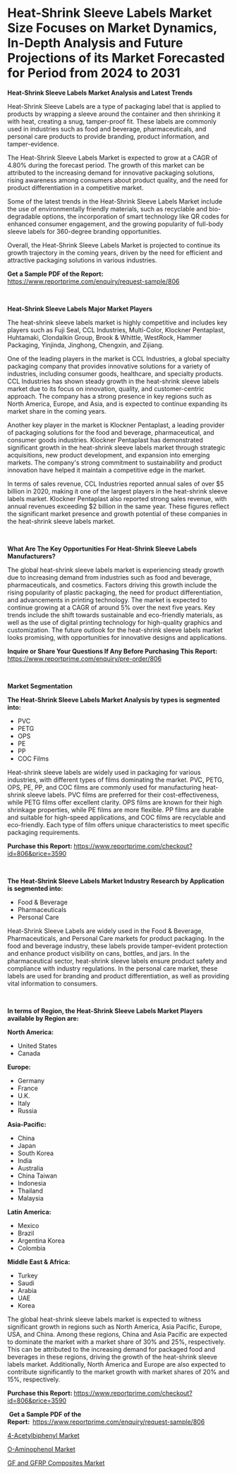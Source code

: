 <p><h1>Heat-Shrink Sleeve Labels Market Size Focuses on Market Dynamics, In-Depth Analysis and Future Projections of its Market Forecasted for Period from 2024 to 2031</h1></p><p><strong>Heat-Shrink Sleeve Labels Market Analysis and Latest Trends</strong></p>
<p><p>Heat-Shrink Sleeve Labels are a type of packaging label that is applied to products by wrapping a sleeve around the container and then shrinking it with heat, creating a snug, tamper-proof fit. These labels are commonly used in industries such as food and beverage, pharmaceuticals, and personal care products to provide branding, product information, and tamper-evidence.</p><p>The Heat-Shrink Sleeve Labels Market is expected to grow at a CAGR of 4.80% during the forecast period. The growth of this market can be attributed to the increasing demand for innovative packaging solutions, rising awareness among consumers about product quality, and the need for product differentiation in a competitive market. </p><p>Some of the latest trends in the Heat-Shrink Sleeve Labels Market include the use of environmentally friendly materials, such as recyclable and bio-degradable options, the incorporation of smart technology like QR codes for enhanced consumer engagement, and the growing popularity of full-body sleeve labels for 360-degree branding opportunities.</p><p>Overall, the Heat-Shrink Sleeve Labels Market is projected to continue its growth trajectory in the coming years, driven by the need for efficient and attractive packaging solutions in various industries.</p></p>
<p><strong>Get a Sample PDF of the Report:&nbsp;</strong> <a href="https://www.reportprime.com/enquiry/request-sample/806">https://www.reportprime.com/enquiry/request-sample/806</a></p>
<p>&nbsp;</p>
<p><strong>Heat-Shrink Sleeve Labels Major Market Players</strong></p>
<p><p>The heat-shrink sleeve labels market is highly competitive and includes key players such as Fuji Seal, CCL Industries, Multi-Color, Klockner Pentaplast, Huhtamaki, Clondalkin Group, Brook & Whittle, WestRock, Hammer Packaging, Yinjinda, Jinghong, Chengxin, and Zijiang. </p><p>One of the leading players in the market is CCL Industries, a global specialty packaging company that provides innovative solutions for a variety of industries, including consumer goods, healthcare, and specialty products. CCL Industries has shown steady growth in the heat-shrink sleeve labels market due to its focus on innovation, quality, and customer-centric approach. The company has a strong presence in key regions such as North America, Europe, and Asia, and is expected to continue expanding its market share in the coming years.</p><p>Another key player in the market is Klockner Pentaplast, a leading provider of packaging solutions for the food and beverage, pharmaceutical, and consumer goods industries. Klockner Pentaplast has demonstrated significant growth in the heat-shrink sleeve labels market through strategic acquisitions, new product development, and expansion into emerging markets. The company's strong commitment to sustainability and product innovation have helped it maintain a competitive edge in the market.</p><p>In terms of sales revenue, CCL Industries reported annual sales of over $5 billion in 2020, making it one of the largest players in the heat-shrink sleeve labels market. Klockner Pentaplast also reported strong sales revenue, with annual revenues exceeding $2 billion in the same year. These figures reflect the significant market presence and growth potential of these companies in the heat-shrink sleeve labels market.</p></p>
<p>&nbsp;</p>
<p><strong>What Are The Key Opportunities For Heat-Shrink Sleeve Labels Manufacturers?</strong></p>
<p><p>The global heat-shrink sleeve labels market is experiencing steady growth due to increasing demand from industries such as food and beverage, pharmaceuticals, and cosmetics. Factors driving this growth include the rising popularity of plastic packaging, the need for product differentiation, and advancements in printing technology. The market is expected to continue growing at a CAGR of around 5% over the next five years. Key trends include the shift towards sustainable and eco-friendly materials, as well as the use of digital printing technology for high-quality graphics and customization. The future outlook for the heat-shrink sleeve labels market looks promising, with opportunities for innovative designs and applications.</p></p>
<p><strong>Inquire or Share Your Questions If Any Before Purchasing This Report:</strong> <a href="https://www.reportprime.com/enquiry/pre-order/806">https://www.reportprime.com/enquiry/pre-order/806</a></p>
<p>&nbsp;</p>
<p><strong>Market Segmentation</strong></p>
<p><strong>The Heat-Shrink Sleeve Labels Market Analysis by types is segmented into:</strong></p>
<p><ul><li>PVC</li><li>PETG</li><li>OPS</li><li>PE</li><li>PP</li><li>COC Films</li></ul></p>
<p><p>Heat-shrink sleeve labels are widely used in packaging for various industries, with different types of films dominating the market. PVC, PETG, OPS, PE, PP, and COC films are commonly used for manufacturing heat-shrink sleeve labels. PVC films are preferred for their cost-effectiveness, while PETG films offer excellent clarity. OPS films are known for their high shrinkage properties, while PE films are more flexible. PP films are durable and suitable for high-speed applications, and COC films are recyclable and eco-friendly. Each type of film offers unique characteristics to meet specific packaging requirements.</p></p>
<p><strong>Purchase this Report:&nbsp;</strong><a href="https://www.reportprime.com/checkout?id=806&price=3590">https://www.reportprime.com/checkout?id=806&price=3590</a></p>
<p>&nbsp;</p>
<p><strong>The Heat-Shrink Sleeve Labels Market Industry Research by Application is segmented into:</strong></p>
<p><ul><li>Food & Beverage</li><li>Pharmaceuticals</li><li>Personal Care</li></ul></p>
<p><p>Heat-Shrink Sleeve Labels are widely used in the Food & Beverage, Pharmaceuticals, and Personal Care markets for product packaging. In the food and beverage industry, these labels provide tamper-evident protection and enhance product visibility on cans, bottles, and jars. In the pharmaceutical sector, heat-shrink sleeve labels ensure product safety and compliance with industry regulations. In the personal care market, these labels are used for branding and product differentiation, as well as providing vital information to consumers.</p></p>
<p>&nbsp;</p>
<p><strong>In terms of Region, the Heat-Shrink Sleeve Labels Market Players available by Region are:</strong></p>
<p>
    <p> <strong> North America: </strong>
        <ul>
            <li>United States</li>
            <li>Canada</li>
        </ul>
        </p> 
    <p> <strong> Europe: </strong>
        <ul>
            <li>Germany</li>
            <li>France</li>
            <li>U.K.</li>
            <li>Italy</li>
            <li>Russia</li>
        </ul>
        </p> 
    <p> <strong> Asia-Pacific: </strong>
        <ul>
            <li>China</li>
            <li>Japan</li>
            <li>South Korea</li>
            <li>India</li>
            <li>Australia</li>
            <li>China Taiwan</li>
            <li>Indonesia</li>
            <li>Thailand</li>
            <li>Malaysia</li>
        </ul>
        </p> 
    <p> <strong> Latin America: </strong>
        <ul>
            <li>Mexico</li>
            <li>Brazil</li>
            <li>Argentina Korea</li>
            <li>Colombia</li>
        </ul>
        </p> 
    <p> <strong> Middle East & Africa: </strong>
        <ul>
            <li>Turkey</li>
            <li>Saudi</li>
            <li>Arabia</li>
            <li>UAE</li>
            <li>Korea</li>
        </ul>
    </p>
    </p>
<p><p>The global heat-shrink sleeve labels market is expected to witness significant growth in regions such as North America, Asia Pacific, Europe, USA, and China. Among these regions, China and Asia Pacific are expected to dominate the market with a market share of 30% and 25%, respectively. This can be attributed to the increasing demand for packaged food and beverages in these regions, driving the growth of the heat-shrink sleeve labels market. Additionally, North America and Europe are also expected to contribute significantly to the market growth with market shares of 20% and 15%, respectively.</p></p>
<p><strong>Purchase this Report: </strong><a href="https://www.reportprime.com/checkout?id=806&price=3590">https://www.reportprime.com/checkout?id=806&price=3590</a></p>
<p>&nbsp;<strong>Get a Sample PDF of the Report:&nbsp;&nbsp;</strong><a href="https://www.reportprime.com/enquiry/request-sample/806">https://www.reportprime.com/enquiry/request-sample/806</a></p>
<p><strong></strong></p>
<p><p><a href="https://unruly-ladybug-44b.notion.site/4-Acetylbiphenyl-Market-Size-and-Growth-Market-Segmentation-Regional-and-Country-Breakdowns-and-M-0e65133cc0734bee8439bc9445d15db1">4-Acetylbiphenyl Market</a></p><p><a href="https://cute-banjo-8ca.notion.site/O-Aminophenol-Market-Size-and-Growth-Market-Segmentation-Regional-and-Country-Breakdowns-and-Mark-82f57083cf694e129595ee259e3a78bc">O-Aminophenol Market</a></p><p><a href="https://github.com/lataunyatinikmelvin59ilbd0dv/Market-Research-Report-List-1/blob/main/gf-and-gfrp-composites-market.md">GF and GFRP Composites Market</a></p></p>
